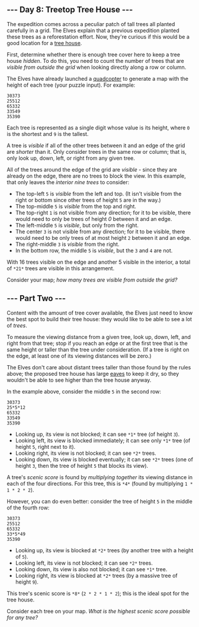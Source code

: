 --- Day 8: Treetop Tree House ---
---------------------------------

The expedition comes across a peculiar patch of tall trees all planted carefully
in a grid. The Elves explain that a previous expedition planted these trees as a
reforestation effort. Now, they're curious if this would be a good location for
a [tree house](https://en.wikipedia.org/wiki/Tree_house).


First, determine whether there is enough tree cover here to keep a tree house
*hidden*. To do this, you need to count the number of trees that are *visible
from outside the grid* when looking directly along a row or column.


The Elves have already launched a
[quadcopter](https://en.wikipedia.org/wiki/Quadcopter) to generate a map with
the height of each tree (your puzzle input). For example:



```
30373
25512
65332
33549
35390

```

Each tree is represented as a single digit whose value is its height, where `0`
is the shortest and `9` is the tallest.


A tree is *visible* if all of the other trees between it and an edge of the grid
are *shorter* than it. Only consider trees in the same row or column; that is,
only look up, down, left, or right from any given tree.


All of the trees around the edge of the grid are *visible* - since they are
already on the edge, there are no trees to block the view. In this example, that
only leaves the *interior nine trees* to consider:


+ The top-left `5` is *visible* from the left and top. (It isn't visible from the right or bottom since other trees of height `5` are in the way.)
+ The top-middle `5` is *visible* from the top and right.
+ The top-right `1` is not visible from any direction; for it to be visible, there would need to only be trees of height *0* between it and an edge.
+ The left-middle `5` is *visible*, but only from the right.
+ The center `3` is not visible from any direction; for it to be visible, there would need to be only trees of at most height `2` between it and an edge.
+ The right-middle `3` is *visible* from the right.
+ In the bottom row, the middle `5` is *visible*, but the `3` and `4` are not.


With 16 trees visible on the edge and another 5 visible in the interior, a total
of `*21*` trees are visible in this arrangement.


Consider your map; *how many trees are visible from outside the grid?*


--- Part Two ---
----------------

Content with the amount of tree cover available, the Elves just need to know the
best spot to build their tree house: they would like to be able to see a lot of
*trees*.


To measure the viewing distance from a given tree, look up, down, left, and
right from that tree; stop if you reach an edge or at the first tree that is the
same height or taller than the tree under consideration. (If a tree is right on
the edge, at least one of its viewing distances will be zero.)


The Elves don't care about distant trees taller than those found by the rules
above; the proposed tree house has large
[eaves](https://en.wikipedia.org/wiki/Eaves) to keep it dry, so they wouldn't be
able to see higher than the tree house anyway.


In the example above, consider the middle `5` in the second row:



```
30373
25*5*12
65332
33549
35390

```

+ Looking up, its view is not blocked; it can see `*1*` tree (of height `3`).
+ Looking left, its view is blocked immediately; it can see only `*1*` tree (of height `5`, right next to it).
+ Looking right, its view is not blocked; it can see `*2*` trees.
+ Looking down, its view is blocked eventually; it can see `*2*` trees (one of height `3`, then the tree of height `5` that blocks its view).


A tree's *scenic score* is found by *multiplying together* its viewing distance
in each of the four directions. For this tree, this is `*4*` (found by
multiplying `1 * 1 * 2 * 2`).


However, you can do even better: consider the tree of height `5` in the middle
of the fourth row:



```
30373
25512
65332
33*5*49
35390

```

+ Looking up, its view is blocked at `*2*` trees (by another tree with a height of `5`).
+ Looking left, its view is not blocked; it can see `*2*` trees.
+ Looking down, its view is also not blocked; it can see `*1*` tree.
+ Looking right, its view is blocked at `*2*` trees (by a massive tree of height `9`).


This tree's scenic score is `*8*` (`2 * 2 * 1 * 2`); this is the ideal spot for
the tree house.


Consider each tree on your map. *What is the highest scenic score possible for
any tree?*


